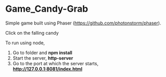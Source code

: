 # Game_Candy-Grab


Simple game built using Phaser (https://github.com/photonstorm/phaser).

Click on the falling candy

To run using node, <br>
1. Go to folder and **npm install**<br>
2. Start the server, **http-server**<br>
3. Go to the port at which the server starts, **http://127.0.0.1:8081/index.html**
